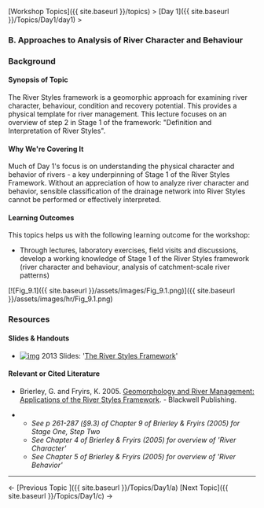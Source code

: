 [Workshop Topics]({{ site.baseurl }}/topics)‎ > ‎[Day 1]({{ site.baseurl }}/Topics/Day1/day1)‎ > ‎

### B. Approaches to Analysis of River Character and Behaviour

### Background

#### Synopsis of Topic

The River Styles framework is a geomorphic approach for examining river character, behaviour, condition and recovery potential. This provides a physical template for river management.  This lecture focuses on an overview of step 2 in Stage 1 of the framework: "Definition and Interpretation of River Styles".

#### Why We're Covering It

Much of Day 1's focus is on understanding the physical character and behavior of rivers - a key underpinning of Stage 1 of the River Styles Framework. Without an appreciation of how to analyze river character and behavior, sensible classification of the drainage network into River Styles cannot be performed or effectively interpreted. 

#### Learning Outcomes

This topics helps us with the following learning outcome for the workshop:

- Through lectures, laboratory exercises, field visits and discussions, develop a working knowledge of Stage 1 of the River Styles framework (river character and behaviour, analysis of catchment-scale river patterns)

[![Fig_9.1]({{ site.baseurl }}/assets/images/Fig_9.1.png)]({{ site.baseurl }}/assets/images/hr/Fig_9.1.png)



### Resources

#### Slides & Handouts

- [![img](http://riverstyles.joewheaton.org/_/rsrc/1501108765899/workshop-topics/stage1/b-RiverStyles/pdfIcon.png)](http://riverstyles.joewheaton.org/workshop-topics/stage1/b-RiverStyles/pdfIcon.png?attredirects=0) 2013 Slides: '[The River Styles Framework](http://etal.usu.edu/Workshops/RiverStyles/2013/RS%202%20Stage%201%20(Character%20and%20Behaviour).pdf)'



#### Relevant or Cited Literature

- Brierley, G. and Fryirs, K. 2005. [Geomorphology and River Management: Applications of the River Styles Framework](http://www.wiley.com/WileyCDA/WileyTitle/productCd-1405115165.html). - Blackwell Publishing.

- - *See p 261-287 (§9.3) of Chapter 9 of Brierley & Fryirs (2005) for Stage One, Step Two*
  - *See Chapter 4 of Brierley & Fryirs (2005) for overview of 'River Character'*
  - *See Chapter 5 of Brierley & Fryirs (2005) for overview of 'River Behavior'*

------

← [Previous Topic  ]({{ site.baseurl }}/Topics/Day1/a)                [Next Topic]({{ site.baseurl }}/Topics/Day1/c) →